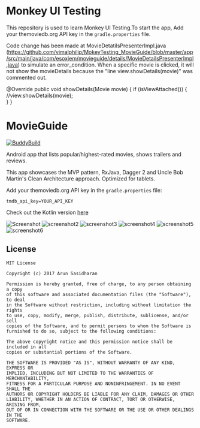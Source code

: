 # Monkey UI Testing
This repository is used to learn Monkey UI Testing.To start the app, Add your themoviedb.org API key in the `gradle.properties` file.

Code change has been made at MovieDetatilsPresenterImpl.java (https://github.com/vimalphilip/MokeyTesting_MovieGuide/blob/master/app/src/main/java/com/esoxjem/movieguide/details/MovieDetailsPresenterImpl.java) to simulate an error_condition. When a specific movie is clicked, it will not show the movieDetails because the "line view.showDetails(movie)" was commented out.

@Override
    public void showDetails(Movie movie) {
        if (isViewAttached()) {
           //view.showDetails(movie);    
        }
}


# MovieGuide
[![BuddyBuild](https://dashboard.buddybuild.com/api/statusImage?appID=59100d0f7a93230001683759&branch=master&build=latest)](https://dashboard.buddybuild.com/apps/59100d0f7a93230001683759/build/latest?branch=master)

Android app that lists popular/highest-rated movies, shows trailers and reviews.

This app showcases the MVP pattern, RxJava, Dagger 2 and Uncle Bob Martin's Clean Architecture approach.
Optimized for tablets.

Add your themoviedb.org API key in the `gradle.properties` file:
```
tmdb_api_key=YOUR_API_KEY
```

Check out the Kotlin version [here](https://github.com/esoxjem/MovieGuide-Kotlin)

![Screenshot](http://i.imgur.com/72PypXCm.png) 
![screenshot2](http://imgur.com/I96Eka6m.png)
![screenshot3](http://imgur.com/4qHZcejm.png)
![screenshot4](http://imgur.com/m7J8HzUm.png)
![screenshot5](http://imgur.com/PwtjZHKm.png)
![screenshot6](http://imgur.com/kNHjCXSm.png)

## License
```
MIT License

Copyright (c) 2017 Arun Sasidharan

Permission is hereby granted, free of charge, to any person obtaining a copy
of this software and associated documentation files (the "Software"), to deal
in the Software without restriction, including without limitation the rights
to use, copy, modify, merge, publish, distribute, sublicense, and/or sell
copies of the Software, and to permit persons to whom the Software is
furnished to do so, subject to the following conditions:

The above copyright notice and this permission notice shall be included in all
copies or substantial portions of the Software.

THE SOFTWARE IS PROVIDED "AS IS", WITHOUT WARRANTY OF ANY KIND, EXPRESS OR
IMPLIED, INCLUDING BUT NOT LIMITED TO THE WARRANTIES OF MERCHANTABILITY,
FITNESS FOR A PARTICULAR PURPOSE AND NONINFRINGEMENT. IN NO EVENT SHALL THE
AUTHORS OR COPYRIGHT HOLDERS BE LIABLE FOR ANY CLAIM, DAMAGES OR OTHER
LIABILITY, WHETHER IN AN ACTION OF CONTRACT, TORT OR OTHERWISE, ARISING FROM,
OUT OF OR IN CONNECTION WITH THE SOFTWARE OR THE USE OR OTHER DEALINGS IN THE
SOFTWARE.
```
